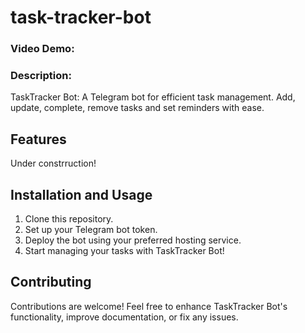 # task-tracker-bot
### Video Demo: <URL HERE>
### Description:
TaskTracker Bot: A Telegram bot for efficient task management. Add, update, complete, remove tasks and set reminders with ease.

## Features
Under constrruction!

## Installation and Usage

1. Clone this repository.
2. Set up your Telegram bot token.
3. Deploy the bot using your preferred hosting service.
4. Start managing your tasks with TaskTracker Bot!

## Contributing

Contributions are welcome! Feel free to enhance TaskTracker Bot's functionality, improve documentation, or fix any issues.
